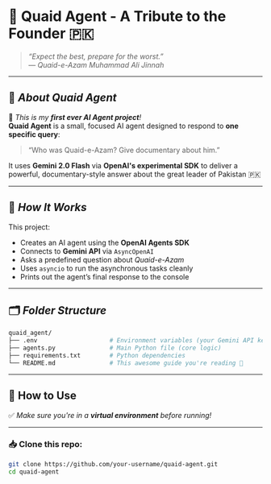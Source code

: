 # 🧠 Quaid Agent - A Tribute to the Founder 🇵🇰

> _“Expect the best, prepare for the worst.”_  
> — *Quaid-e-Azam Muhammad Ali Jinnah*

---

## 🌟 *About Quaid Agent*

🎉 *This is my **first ever AI Agent project**!*  
**Quaid Agent** is a small, focused AI agent designed to respond to **one specific query**:  
> “Who was Quaid-e-Azam? Give documentary about him.”

It uses **Gemini 2.0 Flash** via **OpenAI's experimental SDK** to deliver a powerful, documentary-style answer about the great leader of Pakistan 🇵🇰

---

## 🧰 *How It Works*

This project:

- Creates an AI agent using the **OpenAI Agents SDK**
- Connects to **Gemini API** via `AsyncOpenAI`
- Asks a predefined question about *Quaid-e-Azam*
- Uses `asyncio` to run the asynchronous tasks cleanly
- Prints out the agent’s final response to the console

---

## 🗂️ *Folder Structure*

```bash
quaid_agent/
├── .env                    # Environment variables (your Gemini API key here), create manually if your cloning!
├── agents.py               # Main Python file (core logic)
├── requirements.txt        # Python dependencies
└── README.md               # This awesome guide you're reading 🌈
```
---
## 🧪 How to Use

✅ *Make sure you're in a **virtual environment** before running!*

---

### 📥 Clone this repo:

```bash
git clone https://github.com/your-username/quaid-agent.git
cd quaid-agent

